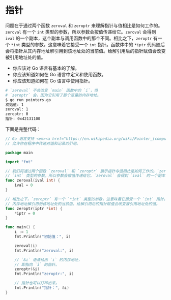 # 指针

问题在于通过两个函数 `zeroval` 和 `zeroptr` 来理解指针与值相比是如何工作的。`zeroval` 有一个 `int` 类型的参数，所以参数会按值传递给它。`zeroval` 会得到 `ival` 的一个副本，这个副本与调用函数中的那个不同。相比之下，`zeroptr` 有一个 `*int` 类型的参数，这意味着它接受一个 `int` 指针。函数体中的 `*iptr` 代码随后会将指针从其内存地址解引用到该地址处的当前值。给解引用后的指针赋值会改变被引用地址处的值。

- 你应该对 Go 语言有基本的了解。
- 你应该知道如何在 Go 语言中定义和使用函数。
- 你应该知道如何在 Go 语言中使用指针。

```sh
# `zeroval` 不会改变 `main` 函数中的 `i`，但
# `zeroptr` 会，因为它引用了那个变量的内存地址。
$ go run pointers.go
初始值: 1
zeroval: 1
zeroptr: 0
指针: 0x42131100
```

下面是完整代码：

```go
// Go 语言支持 <em><a href="https://en.wikipedia.org/wiki/Pointer_(computer_programming)">指针</a></em>，
// 允许你在程序中传递对值和记录的引用。

package main

import "fmt"

// 我们将通过两个函数 `zeroval` 和 `zeroptr` 展示指针与值相比是如何工作的。`zeroval` 有一个
// `int` 类型的参数，所以参数会按值传递给它。`zeroval` 会得到 `ival` 的一个副本，这个副本与调用函数中的那个不同。
func zeroval(ival int) {
	ival = 0
}

// 相比之下，`zeroptr` 有一个 `*int` 类型的参数，这意味着它接受一个 `int` 指针。函数体中的 `*iptr` 代码随后会将指针从其
// 内存地址解引用到该地址处的当前值。给解引用后的指针赋值会改变被引用地址处的值。
func zeroptr(iptr *int) {
	*iptr = 0
}

func main() {
	i := 1
	fmt.Println("初始值：", i)

	zeroval(i)
	fmt.Println("zeroval:", i)

	// `&i` 语法给出 `i` 的内存地址，
	// 即指向 `i` 的指针。
	zeroptr(&i)
	fmt.Println("zeroptr:", i)

	// 指针也可以打印出来。
	fmt.Println("指针：", &i)
}

```
